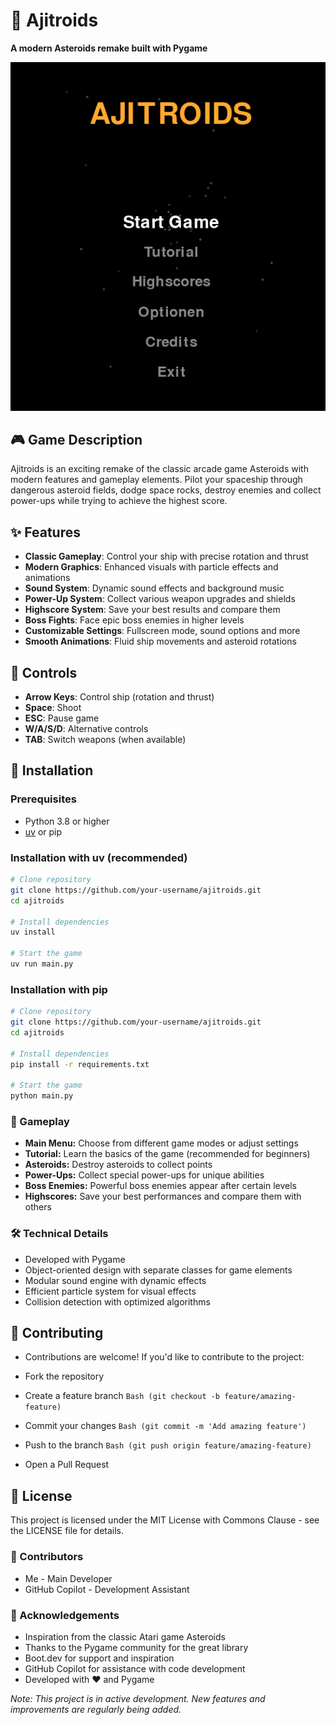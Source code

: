 # 🚀 Ajitroids

**A modern Asteroids remake built with Pygame**

![Ajitroids Screenshot](screenshots/Ajitroids_title.png)

## 🎮 Game Description

Ajitroids is an exciting remake of the classic arcade game Asteroids with modern features and gameplay elements. Pilot your spaceship through dangerous asteroid fields, dodge space rocks, destroy enemies and collect power-ups while trying to achieve the highest score.

## ✨ Features

- **Classic Gameplay**: Control your ship with precise rotation and thrust
- **Modern Graphics**: Enhanced visuals with particle effects and animations
- **Sound System**: Dynamic sound effects and background music
- **Power-Up System**: Collect various weapon upgrades and shields
- **Highscore System**: Save your best results and compare them
- **Boss Fights**: Face epic boss enemies in higher levels
- **Customizable Settings**: Fullscreen mode, sound options and more
- **Smooth Animations**: Fluid ship movements and asteroid rotations

## 🎯 Controls

- **Arrow Keys**: Control ship (rotation and thrust)
- **Space**: Shoot
- **ESC**: Pause game
- **W/A/S/D**: Alternative controls
- **TAB**: Switch weapons (when available)

## 🚀 Installation

### Prerequisites

- Python 3.8 or higher
- [uv](https://github.com/astral-sh/uv) or pip

### Installation with uv (recommended)

```bash
# Clone repository
git clone https://github.com/your-username/ajitroids.git
cd ajitroids

# Install dependencies
uv install

# Start the game
uv run main.py
```

### Installation with pip

```bash
# Clone repository
git clone https://github.com/your-username/ajitroids.git
cd ajitroids

# Install dependencies
pip install -r requirements.txt

# Start the game
python main.py
```

### 🌟 Gameplay

- **Main Menu:** Choose from different game modes or adjust settings
- **Tutorial:** Learn the basics of the game (recommended for beginners)
- **Asteroids:** Destroy asteroids to collect points
- **Power-Ups:** Collect special power-ups for unique abilities
- **Boss Enemies:** Powerful boss enemies appear after certain levels
- **Highscores:** Save your best performances and compare them with others

### 🛠️ Technical Details

- Developed with Pygame
- Object-oriented design with separate classes for game elements
- Modular sound engine with dynamic effects
- Efficient particle system for visual effects
- Collision detection with optimized algorithms

## 🤝 Contributing
- Contributions are welcome! If you'd like to contribute to the project:

- Fork the repository
- Create a feature branch ```Bash (git checkout -b feature/amazing-feature) ```
- Commit your changes ```Bash (git commit -m 'Add amazing feature') ```
- Push to the branch ```Bash (git push origin feature/amazing-feature) ```
- Open a Pull Request

## 📜 License
This project is licensed under the MIT License with Commons Clause - see the LICENSE file for details.

### 👥 Contributors
- Me - Main Developer
- GitHub Copilot - Development Assistant

### 🙏 Acknowledgements
- Inspiration from the classic Atari game Asteroids
- Thanks to the Pygame community for the great library
- Boot.dev for support and inspiration
- GitHub Copilot for assistance with code development
- Developed with ❤️ and Pygame

*Note: This project is in active development. New features and improvements are regularly being added.*